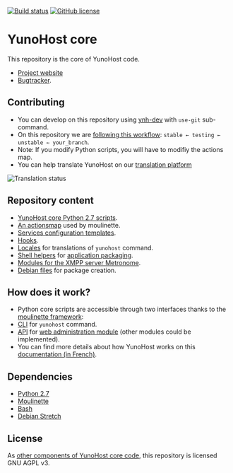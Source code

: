 [![Build status](https://travis-ci.org/YunoHost/yunohost.svg?branch=stretch-unstable)](https://travis-ci.org/YunoHost/yunohost)
[![GitHub license](https://img.shields.io/github/license/YunoHost/yunohost)](https://github.com/YunoHost/yunohost/blob/stretch-unstable/LICENSE)

# YunoHost core

This repository is the core of YunoHost code.

- [Project website](https://yunohost.org)
- [Bugtracker](https://github.com/YunoHost/issues).

## Contributing

- You can develop on this repository using [ynh-dev](https://github.com/YunoHost/ynh-dev) with `use-git` sub-command.
- On this repository we are [following this workflow](https://yunohost.org/#/build_system_en): `stable ← testing ← unstable ← your_branch`.
- Note: If you modify Python scripts, you will have to modifiy the actions map.
- You can help translate YunoHost on our [translation platform](https://translate.yunohost.org/engage/yunohost/?utm_source=widget)

<img src="https://translate.yunohost.org/widgets/yunohost/-/multi-auto.svg" alt="Translation status" />


## Repository content

- [YunoHost core Python 2.7 scripts](./src/yunohost).
- [An actionsmap](./data/actionsmap/yunohost.yml) used by moulinette.
- [Services configuration templates](./data/templates).
- [Hooks](./data/hooks).
- [Locales](./locales) for translations of `yunohost` command.
- [Shell helpers](./helpers.d) for [application packaging](https://yunohost.org/#/packaging_apps_helpers_en).
- [Modules for the XMPP server Metronome](./lib/metronome/modules).
- [Debian files](./debian) for package creation.

## How does it work?

- Python core scripts are accessible through two interfaces thanks to the [moulinette framework](https://github.com/YunoHost/moulinette):
 - [CLI](https://en.wikipedia.org/wiki/Command-line_interface) for `yunohost` command.
 - [API](https://en.wikipedia.org/wiki/Application_programming_interface) for [web administration module](https://github.com/YunoHost/yunohost-admin) (other modules could be implemented).
- You can find more details about how YunoHost works on this [documentation (in French)](https://yunohost.org/#/package_list_fr).

## Dependencies

- [Python 2.7](https://www.python.org/download/releases/2.7)
- [Moulinette](https://github.com/YunoHost/moulinette)
- [Bash](https://www.gnu.org/software/bash/bash.html)
- [Debian Stretch](https://www.debian.org/releases/stretch)

## License

As [other components of YunoHost core code](https://yunohost.org/#/faq_en), this repository is licensed GNU AGPL v3.
